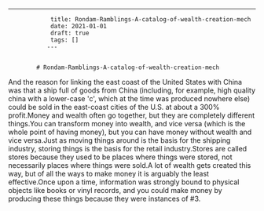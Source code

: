 ---
                title: Rondam-Ramblings-A-catalog-of-wealth-creation-mech
                date: 2021-01-01    
                draft: true
                tags: []
               ---


            # Rondam-Ramblings-A-catalog-of-wealth-creation-mech

And the reason for linking the east coast of the United States with China was that a ship full of goods from China (including, for example, high quality china with a lower-case 'c', which at the time was produced nowhere else) could be sold in the east-coast cities of the U.S. at about a 300% profit.Money and wealth often go together, but they are completely different things.You can transform money into wealth, and vice versa (which is the whole point of having money), but you can have money without wealth and vice versa.Just as moving things around is the basis for the shipping industry, storing things is the basis for the retail industry.Stores are called stores because they used to be places where things were stored, not necessarily places where things were sold.A lot of wealth gets created this way, but of all the ways to make money it is arguably the least effective.Once upon a time, information was strongly bound to physical objects like books or vinyl records, and you could make money by producing these things because they were instances of #3.